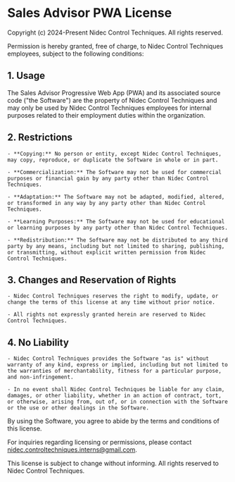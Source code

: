 # Sales Advisor PWA License

Copyright (c) 2024-Present Nidec Control Techniques. All rights reserved.

Permission is hereby granted, free of charge, to Nidec Control Techniques employees, subject to the following conditions:

## 1. Usage

The Sales Advisor Progressive Web App (PWA) and its associated source code ("the Software") are the property of Nidec Control Techniques and may only be used by Nidec Control Techniques employees for internal purposes related to their employment duties within the organization.

## 2. Restrictions

    - **Copying:** No person or entity, except Nidec Control Techniques, may copy, reproduce, or duplicate the Software in whole or in part.
    
    - **Commercialization:** The Software may not be used for commercial purposes or financial gain by any party other than Nidec Control Techniques.
    
    - **Adaptation:** The Software may not be adapted, modified, altered, or transformed in any way by any party other than Nidec Control Techniques.
    
    - **Learning Purposes:** The Software may not be used for educational or learning purposes by any party other than Nidec Control Techniques.
    
    - **Redistribution:** The Software may not be distributed to any third party by any means, including but not limited to sharing, publishing, or transmitting, without explicit written permission from Nidec Control Techniques.

## 3. Changes and Reservation of Rights

    - Nidec Control Techniques reserves the right to modify, update, or change the terms of this license at any time without prior notice.
    
    - All rights not expressly granted herein are reserved to Nidec Control Techniques.

## 4. No Liability

    - Nidec Control Techniques provides the Software "as is" without warranty of any kind, express or implied, including but not limited to the warranties of merchantability, fitness for a particular purpose, and non-infringement.
    
    - In no event shall Nidec Control Techniques be liable for any claim, damages, or other liability, whether in an action of contract, tort, or otherwise, arising from, out of, or in connection with the Software or the use or other dealings in the Software.

By using the Software, you agree to abide by the terms and conditions of this license.

For inquiries regarding licensing or permissions, please contact <nidec.controltechniques.interns@gmail.com>.

This license is subject to change without informing. All rights reserved to Nidec Control Techniques.
